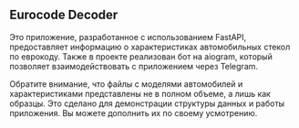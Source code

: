 ## Eurocode Decoder

Это приложение, разработанное с использованием FastAPI, предоставляет информацию о характеристиках автомобильных стекол по еврокоду. Также в проекте реализован бот на aiogram, который позволяет взаимодействовать с приложением через Telegram.

Обратите внимание, что файлы с моделями автомобилей и характеристиками представлены не в полном объеме, а лишь как образцы. Это сделано для демонстрации структуры данных и работы приложения. Вы можете дополнить их по своему усмотрению.
